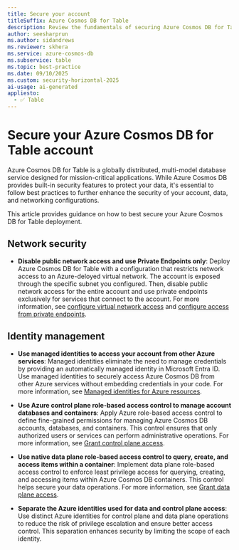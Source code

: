 ```yaml
---
title: Secure your account
titleSuffix: Azure Cosmos DB for Table
description: Review the fundamentals of securing Azure Cosmos DB for Table from the perspective of data and networking security.
author: seesharprun
ms.author: sidandrews
ms.reviewer: skhera
ms.service: azure-cosmos-db
ms.subservice: table
ms.topic: best-practice
ms.date: 09/10/2025
ms.custom: security-horizontal-2025
ai-usage: ai-generated
appliesto:
  - ✅ Table
---
```


# Secure your Azure Cosmos DB for Table account

Azure Cosmos DB for Table is a globally distributed, multi-model database service designed for mission-critical applications. While Azure Cosmos DB provides built-in security features to protect your data, it's essential to follow best practices to further enhance the security of your account, data, and networking configurations.

This article provides guidance on how to best secure your Azure Cosmos DB for Table deployment.

## Network security

- **Disable public network access and use Private Endpoints only**: Deploy Azure Cosmos DB for Table with a configuration that restricts network access to an Azure-deloyed virtual network. The account is exposed through the specific subnet you configured. Then, disable public network access for the entire account and use private endpoints exclusively for services that connect to the account. For more information, see [configure virtual network access](../how-to-configure-vnet-service-endpoint.md) and [configure access from private endpoints](../how-to-configure-private-endpoints.md).

## Identity management

- **Use managed identities to access your account from other Azure services**: Managed identities eliminate the need to manage credentials by providing an automatically managed identity in Microsoft Entra ID. Use managed identities to securely access Azure Cosmos DB from other Azure services without embedding credentials in your code. For more information, see [Managed identities for Azure resources](/entra/identity/managed-identities-azure-resources/overview).

- **Use Azure control plane role-based access control to manage account databases and containers**: Apply Azure role-based access control to define fine-grained permissions for managing Azure Cosmos DB accounts, databases, and containers. This control ensures that only authorized users or services can perform administrative operations. For more information, see [Grant control plane access](how-to-connect-role-based-access-control.md#grant-control-plane-role-based-access).

- **Use native data plane role-based access control to query, create, and access items within a container**: Implement data plane role-based access control to enforce least privilege access for querying, creating, and accessing items within Azure Cosmos DB containers. This control helps secure your data operations. For more information, see [Grant data plane access](how-to-connect-role-based-access-control.md#grant-data-plane-role-based-access).

- **Separate the Azure identities used for data and control plane access**: Use distinct Azure identities for control plane and data plane operations to reduce the risk of privilege escalation and ensure better access control. This separation enhances security by limiting the scope of each identity.

